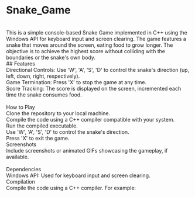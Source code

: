 # Snake_Game
<br>
This is a simple console-based Snake Game implemented in C++ using the Windows API for keyboard input and screen clearing. The game features a snake that moves around the screen, eating food to grow longer. The objective is to achieve the highest score without colliding with the boundaries or the snake's own body.
<br>
## Features
<br>
Directional Controls: Use 'W', 'A', 'S', 'D' to control the snake's direction (up, left, down, right, respectively).<br>
Game Termination: Press 'X' to stop the game at any time.<br>
Score Tracking: The score is displayed on the screen, incremented each time the snake consumes food.<br>
<br>
 How to Play<br>
Clone the repository to your local machine.<br>
Compile the code using a C++ compiler compatible with your system.<br>
Run the compiled executable.<br>
Use 'W', 'A', 'S', 'D' to control the snake's direction.<br>
Press 'X' to exit the game.<br>
Screenshots<br>
Include screenshots or animated GIFs showcasing the gameplay, if available.<br>
<br>
Dependencies
<br>
Windows API: Used for keyboard input and screen clearing.
<br>
Compilation
<br>
Compile the code using a C++ compiler. For example:<br>

